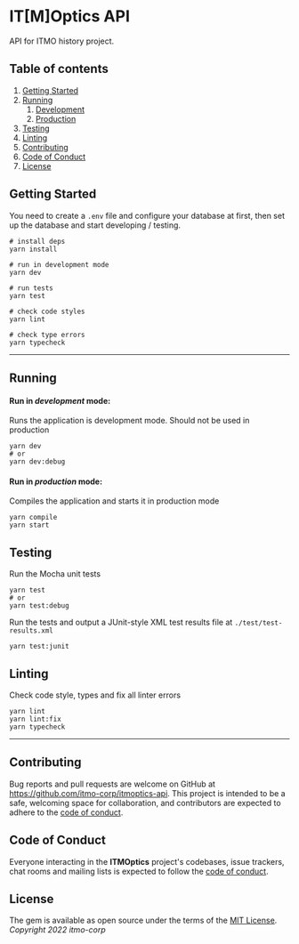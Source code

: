 # IT[M]Optics API

API for ITMO history project.

## Table of contents
1. [Getting Started](#getting-started)
2. [Running](#running)
    1. [Development](#run-dev)
    2. [Production](#run-prod)
3. [Testing](#testing)
4. [Linting](#linting)
5. [Contributing](#contributing)
6. [Code of Conduct](#code-of-conduct)
7. [License](#license)

## Getting Started <a name="getting-started"></a>

You need to create a `.env` file and configure your database at first, then set up the database and start developing / testing.

```shell
# install deps
yarn install

# run in development mode
yarn dev

# run tests
yarn test

# check code styles
yarn lint

# check type errors
yarn typecheck
```

---

## Running <a name="running"></a>

#### Run in _development_ mode: <a name="run-dev"></a>

Runs the application is development mode. Should not be used in production

```shell
yarn dev
# or
yarn dev:debug
```

#### Run in _production_ mode: <a name="run-prod"></a>

Compiles the application and starts it in production mode

```shell
yarn compile
yarn start
```

## Testing <a name="testing"></a>

Run the Mocha unit tests

```shell
yarn test
# or
yarn test:debug
```

Run the tests and output a JUnit-style XML test results file at `./test/test-results.xml`

```shell
yarn test:junit
```

## Linting <a name="linting"></a>

Check code style, types and fix all linter errors

```shell
yarn lint
yarn lint:fix
yarn typecheck
```
---

## Contributing <a name="contributing"></a>

Bug reports and pull requests are welcome on GitHub at https://github.com/itmo-corp/itmoptics-api.
This project is intended to be a safe, welcoming space for collaboration, and contributors are expected to adhere to the [code of conduct](https://github.com/itmo-corp/itmoptics-api/blob/master/CODE_OF_CONDUCT.md).


## Code of Conduct <a name="code-of-conduct"></a>

Everyone interacting in the **ITMOptics** project's codebases, issue trackers, chat rooms and mailing lists is expected to follow the [code of conduct](https://github.com/itmo-corp/itmoptics-api/blob/master/CODE_OF_CONDUCT.md).


## License <a name="license"></a>

The gem is available as open source under the terms of the [MIT License](https://opensource.org/licenses/MIT).
*Copyright 2022 itmo-corp*
